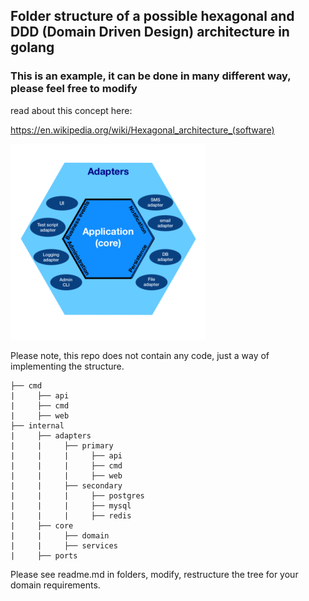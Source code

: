 ## Folder structure of a possible hexagonal and DDD (Domain Driven Design) architecture in golang

### This is an example, it can be done in many different way, please feel free to modify


read about this concept here:

https://en.wikipedia.org/wiki/Hexagonal_architecture_(software)


![Hexagonal architecture](harc.png)

Please note, this repo does not contain any code, just a way of implementing the structure. 

```
├── cmd
|     ├── api
|     ├── cmd
|     ├── web
├── internal
|     ├── adapters
|     |     ├── primary
|     |     |     ├── api
|     |     |     ├── cmd
|     |     |     ├── web
|     |     ├── secondary
|     |     |     ├── postgres
|     |     |     ├── mysql
|     |     |     ├── redis
|     ├── core
|     |     ├── domain
|     |     ├── services
|     ├── ports
```


Please see readme.md in folders, modify, restructure the tree for your domain requirements.

